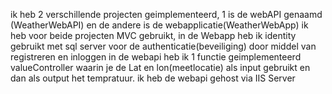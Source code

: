 ik heb 2 verschillende projecten geimplementeerd, 1 is de webAPI genaamd (WeatherWebAPI) en de andere is de webapplicatie(WeatherWebApp)
ik heb voor beide projecten MVC gebruikt, in de Webapp heb ik identity gebruikt met sql server voor de authenticatie(beveiliging) door middel van registreren en inloggen
in de webapi  heb ik 1 functie geimplementeerd valueController waarin je de Lat en lon(meetlocatie) als input gebruikt en dan als output het tempratuur.
ik heb de webapi gehost via IIS Server
